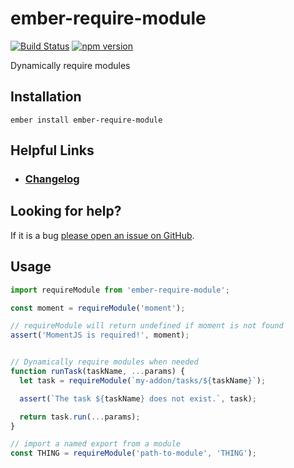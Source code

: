 # ember-require-module

[![Build Status](https://travis-ci.org/offirgolan/ember-require-module.svg)](https://travis-ci.org/offirgolan/ember-require-module)
[![npm version](https://badge.fury.io/js/ember-require-module.svg)](http://badge.fury.io/js/ember-require-module)

Dynamically require modules

## Installation

```
ember install ember-require-module
```

## Helpful Links

- ### [Changelog](CHANGELOG.md)

## Looking for help?
If it is a bug [please open an issue on GitHub](http://github.com/offirgolan/ember-require-module/issues).

## Usage

```js
import requireModule from 'ember-require-module';

const moment = requireModule('moment');

// requireModule will return undefined if moment is not found
assert('MomentJS is required!', moment);


// Dynamically require modules when needed
function runTask(taskName, ...params) {
  let task = requireModule(`my-addon/tasks/${taskName}`);

  assert(`The task ${taskName} does not exist.`, task);

  return task.run(...params);
}

// import a named export from a module
const THING = requireModule('path-to-module', 'THING');
```
